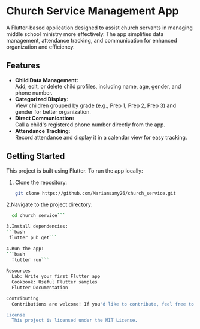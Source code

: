 # Church Service Management App  

A Flutter-based application designed to assist church servants in managing middle school ministry more effectively. The app simplifies data management, attendance tracking, and communication for enhanced organization and efficiency.  

## Features  
- **Child Data Management:**  
  Add, edit, or delete child profiles, including name, age, gender, and phone number.  
- **Categorized Display:**  
  View children grouped by grade (e.g., Prep 1, Prep 2, Prep 3) and gender for better organization.  
- **Direct Communication:**  
  Call a child's registered phone number directly from the app.  
- **Attendance Tracking:**  
  Record attendance and display it in a calendar view for easy tracking.  

## Getting Started  

This project is built using Flutter. To run the app locally:  

1. Clone the repository:  
   ```bash
   git clone https://github.com/Mariamsamy26/church_service.git
   
2.Navigate to the project directory:
```bash
  cd church_service```

3.Install dependencies:
```bash
 flutter pub get```
   
4.Run the app:
```bash
  flutter run```
  
Resources
  Lab: Write your first Flutter app
  Cookbook: Useful Flutter samples
  Flutter Documentation

Contributing
  Contributions are welcome! If you'd like to contribute, feel free to open a pull request or submit an issue.

License
  This project is licensed under the MIT License.
